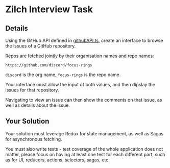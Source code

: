 # Zilch Interview Task

## Details

Using the GitHub API defined in [githubAPI.ts](./src/app/api/githubAPI.ts), create an interface to browse the issues of a GitHub repository.

Repos are fetched jointly by their organisation names and repo names:

```
https://github.com/discord/focus-rings
```

`discord` is the org name, `focus-rings` is the repo name.

Your interface must allow the input of both values, and then dipslay the issues for that repository.

Navigating to view an issue can then show the comments on that issue, as well as details about the issue.

## Your Solution

Your solution must leverage Redux for state management, as well as Sagas for asynchronous fetching.

You must also write tests - test coverage of the whole application does not matter, please focus on having at least one test for each different part, such as for UI, reducers, actions, selectors, sagas, etc.
